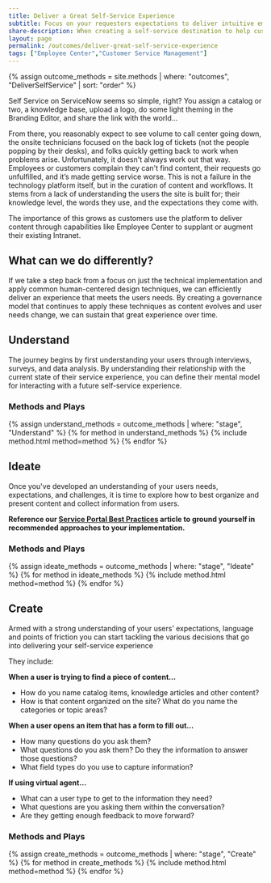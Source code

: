 ```yaml
---
title: Deliver a Great Self-Service Experience
subtitle: Focus on your requestors expectations to deliver intuitive employee and customer journeys.
share-description: When creating a self-service destination to help customers and employees resolve issues and get back to value, it is critical to create clear paths to resolution. That means understanding how your users expect to explore content, provide information and get back to good. By following these methods and best practices, you will meet your users' needs with a delightful experience.
layout: page
permalink: /outcomes/deliver-great-self-service-experience
tags: ["Employee Center","Customer Service Management"]
---
```

{% assign outcome_methods = site.methods | where: "outcomes", "DeliverSelfService" | sort: "order" %}

Self Service on ServiceNow seems so simple, right? You assign a catalog or two, a knowledge base, upload a logo, do some light theming in the Branding Editor, and share the link with the world... 

From there, you reasonably expect to see volume to call center going down, the onsite technicians focused on the back log of tickets (not the people popping by their desks), and folks quickly getting back to work when problems arise. Unfortunately, it doesn't always work out that way. Employees or customers complain they can't find content, their requests go unfulfilled, and it’s made getting service worse. This is not a failure in the technology platform itself, but in the curation of content and workflows. It stems from a lack of understanding the users the site is built for; their knowledge level, the words they use, and the expectations they come with.

The importance of this grows as customers use the platform to deliver content through capabilities like Employee Center to supplant or augment their existing Intranet.

## What can we do differently?
If we take a step back from a focus on just the technical implementation and apply common human-centered design techniques, we can efficiently deliver an experience that meets the users needs. By creating a governance model that continues to apply these techniques as content evolves and user needs change, we can sustain that great experience over time.

## Understand
The journey begins by first understanding your users through interviews, surveys, and data analysis. By understanding their relationship with the current state of their service experience, you can define their mental model for interacting with a future self-service experience.

### Methods and Plays
<div class="method-group">
{% assign understand_methods = outcome_methods | where: "stage", "Understand" %}
{% for method in understand_methods %}
    {% include method.html  method=method %}
{% endfor %}
</div>

## Ideate
Once you've developed an understanding of your users needs, expectations, and challenges, it is time to explore how to best organize and present content and collect information from users. 

**Reference our [Service Portal Best Practices](/best-practices/service-portal.md) article to ground yourself in recommended approaches to your implementation.**

### Methods and Plays
<div class="method-group">
{% assign ideate_methods = outcome_methods | where: "stage", "Ideate" %}
{% for method in ideate_methods %}
    {% include method.html  method=method %}
{% endfor %}
</div>

## Create
Armed with a strong understanding of your users’ expectations, language and points of friction you can start tackling the various decisions that go into delivering your self-service experience

They include:

**When a user is trying to find a piece of content…**
-	How do you name catalog items, knowledge articles and other content?
-	How is that content organized on the site? What do you name the categories or topic areas?

**When a user opens an item that has a form to fill out…**
-	How many questions do you ask them?
-	What questions do you ask them? Do they the information to answer those questions?
-	What field types do you use to capture information?

**If using virtual agent…**
-	What can a user type to get to the information they need?
-	What questions are you asking them within the conversation?
-	Are they getting enough feedback to move forward?

### Methods and Plays
<div class="method-group">
{% assign create_methods = outcome_methods | where: "stage", "Create" %}
{% for method in create_methods %}
    {% include method.html  method=method %}
{% endfor %}
</div>